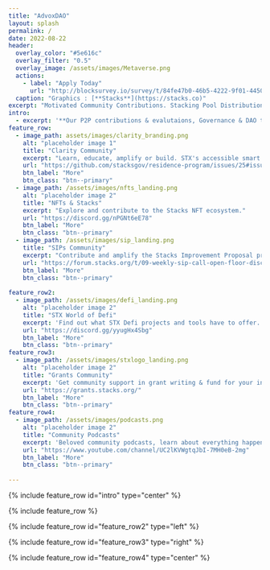 ```yaml
---
title: "AdvoxDAO"
layout: splash
permalink: /
date: 2022-08-22
header:
  overlay_color: "#5e616c"
  overlay_filter: "0.5"
  overlay_image: /assets/images/Metaverse.png
  actions:
    - label: "Apply Today"
      url: "http://blocksurvey.io/survey/t/84fe47b0-46b5-4222-9f01-445020467e5d/r/o"
  caption: "Graphics : [**Stacks**](https://stacks.co)"
excerpt: "Motivated Community Contributions. Stacking Pool Distribution. Longterm Community Power & Innovation."
intro: 
  - excerpt: '**Our P2P contributions & evalutaions, Governance & DAO tools are all built right into the official STX [discord](https://discord.gg/MFmywhcu3F)!**'
feature_row:
  - image_path: assets/images/clarity_branding.png
    alt: "placeholder image 1"
    title: "Clarity Community"
    excerpt: "Learn, educate, amplify or build. STX's accessible smart contract language."
    url: "https://github.com/stacksgov/residence-program/issues/25#issuecomment-1072339878"
    btn_label: "More"
    btn_class: "btn--primary"
  - image_path: /assets/images/nfts_landing.png
    alt: "placeholder image 2"
    title: "NFTs & Stacks"
    excerpt: "Explore and contribute to the Stacks NFT ecosystem."
    url: "https://discord.gg/nPGNt6eE78"
    btn_label: "More"
    btn_class: "btn--primary"
  - image_path: /assets/images/sip_landing.png
    title: "SIPs Community"
    excerpt: "Contribute and amplify the Stacks Improvement Proposal processes."
    url: "https://forum.stacks.org/t/09-weekly-sip-call-open-floor-discussion-sip-stacks-improvement-proposal/13610"
    btn_label: "More"
    btn_class: "btn--primary"
    
feature_row2:
  - image_path: /assets/images/defi_landing.png
    alt: "placeholder image 2"
    title: "STX World of Defi"
    excerpt: 'Find out what STX Defi projects and tools have to offer. Stacking, Farming, PoX Mining etc.'
    url: "https://discord.gg/yyugHx4Sbg"
    btn_label: "More"
    btn_class: "btn--primary"
feature_row3:
  - image_path: /assets/images/stxlogo_landing.png
    alt: "placeholder image 2"
    title: "Grants Community"
    excerpt: 'Get community support in grant writing & fund for your innovative project.'
    url: "https://grants.stacks.org/"
    btn_label: "More"
    btn_class: "btn--primary"
feature_row4:
  - image_path: /assets/images/podcasts.png
    alt: "placeholder image 2"
    title: "Community Podcasts"
    excerpt: 'Beloved community podcasts, learn about everything happening in Stacks.'
    url: "https://www.youtube.com/channel/UC2lKVWgtqJbI-7MH0eB-2mg"
    btn_label: "More"
    btn_class: "btn--primary"
 
---
```


{% include feature_row id="intro" type="center" %}

{% include feature_row %}

{% include feature_row id="feature_row2" type="left" %}

{% include feature_row id="feature_row3" type="right" %}

{% include feature_row id="feature_row4" type="center" %}
